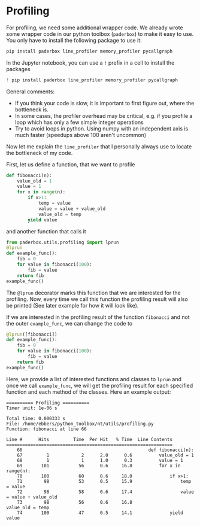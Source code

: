 # Profiling

For profiling, we need some additional wrapper code.
We already wrote some wrapper code in our python toolbox (`paderbox`) to make it easy to use. You only have to install the following package to use it:

```bash
pip install paderbox line_profiler memory_profiler pycallgraph
```

In the Jupyter notebook, you can use a `!` prefix in a cell to install the packages

```python
! pip install paderbox line_profiler memory_profiler pycallgraph
```

General comments:

 - If you think your code is slow, it is important to first figure out, where the bottleneck is.
 - In some cases, the profiler overhead may be critical, e.g. if you profile a loop which has only a few simple integer operations
 - Try to avoid loops in python. Using numpy with an independent axis is much faster (speedups above 100 aren't uncommon)

Now let me explain the `line_profiler` that I personally always use to locate the bottleneck of my code.

First, let us define a function, that we want to profile

```python
def fibonacci(n):
    value_old = 1
    value = 1
    for x in range(n):
        if x>1:
            temp = value
            value = value + value_old
            value_old = temp
        yield value
```

and another function that calls it

```python
from paderbox.utils.profiling import lprun
@lprun
def example_func():
    fib = 0
    for value in fibonacci(100):
        fib = value
    return fib
example_func()
```

The `@lprun` decorator marks this function that we are interested for the profiling. Now, every time we call this function the profiling result will also be printed (See later example for how it will look like).

If we are interested in the profiling result of the function `fibonacci` and not the outer `example_func`, we can change the code to

```python
@lprun([fibonacci])
def example_func():
    fib = 0
    for value in fibonacci(100):
        fib = value
    return fib
example_func()
```

Here, we provide a list of interested functions and classes to `lprun` and once we call `example_func`, we will get the profiling result for each specified function and each method of the classes.
Here an example output:

```
========== Profiling ==========
Timer unit: 1e-06 s

Total time: 0.000333 s
File: /home/ebbers/python_toolbox/nt/utils/profiling.py
Function: fibonacci at line 66

Line #      Hits         Time  Per Hit   % Time  Line Contents
==============================================================
    66                                               def fibonacci(n):
    67         1            2      2.0      0.6          value_old = 1
    68         1            1      1.0      0.3          value = 1
    69       101           56      0.6     16.8          for x in range(n):
    70       100           60      0.6     18.0              if x>1:
    71        98           53      0.5     15.9                  temp = value
    72        98           58      0.6     17.4                  value = value + value_old
    73        98           56      0.6     16.8                  value_old = temp
    74       100           47      0.5     14.1              yield value
```
